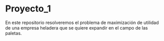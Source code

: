 # Proyecto_1
En este repositorio resolveremos el problema de maximización de utilidad de una empresa heladera que se quiere expandir en el campo 
de las paletas.
